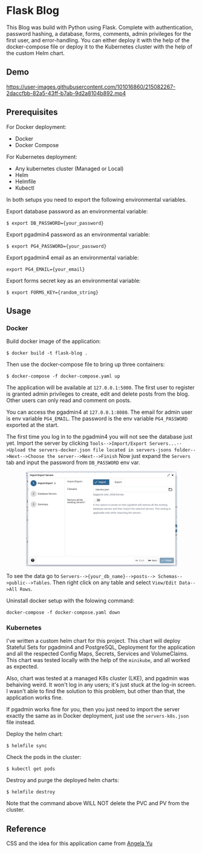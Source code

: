# Flask Blog

This Blog was build with Python using Flask. Complete with authentication, password hashing, a database, forms, comments, admin privileges for the first user, and error-handling. You can either deploy it with the help of the docker-compose file or deploy it to the Kubernetes cluster with the help of the custom Helm chart. 

## Demo


https://user-images.githubusercontent.com/101016860/215082267-2daccfbb-82a5-43ff-b7ab-9d2a8104b892.mp4


## Prerequisites

For Docker deployment:
* Docker
* Docker Compose

For Kubernetes deployment:
* Any kubernetes cluster (Managed or Local)
* Helm
* Helmfile
* Kubectl

In both setups you need to export the following environmental variables.

Export database password as an environmental variable:

```shell
$ export DB_PASSWORD={your_password}
```

Export pgadmin4 password as an environmental variable:

```shell
$ export PG4_PASSWORD={your_password}
```

Export pgadmin4 email as an environmental variable:
```shell
export PG4_EMAIL={your_email}
```

Export forms secret key as an environmental variable:
```shell
$ export FORMS_KEY={random_string}
```

## Usage

### Docker

Build docker image of the application:

```shell
$ docker build -t flask-blog .
```

Then use the docker-compose file to bring up
three containers:
```shell
$ docker-compose -f docker-compose.yaml up
```

The application will be available at `127.0.0.1:5000`. 
The first user to register is granted admin privileges to
create, edit and delete posts from the blog. Other users
can only read and comment on posts. 

You can access the pgadmin4 at `127.0.0.1:8080`. The 
email for admin user is env variable `PG4_EMAIL`. The password 
is the env variable `PG4_PASSWORD` exported at the start.

The first time you log in to the pgadmin4 you will not see
the database just yet. Import the server by clicking 
`Tools-->Import/Export Servers...-->Upload the servers-docker.json
file located in servers-jsons folder-->Next-->Choose the server-->Next-->Finish`
Now just expand the `Servers` tab and input the password from
`DB_PASSWORD` env var.

<div align="center">
<img src="images/img.png" alt="drawing" width="400"/>
</div>

To see the data go to `Servers-->{your_db_name}-->posts-->
Schemas-->public-->Tables`. Then right click on any table and
select `View/Edit Data-->All Rows`.

Uninstall docker setup with the folowing command:
``````shell
docker-compose -f docker-compose.yaml down
``````

### Kubernetes

I've written a custom helm chart for this project. This
chart will deploy Stateful Sets for pgadmin4 and PostgreSQL,
Deployment for the application and all the respected Config Maps,
Secrets, Services and VolumeClaims. This chart was tested locally
with the help of the `minikube`, and all worked as expected.

Also, chart was tested at a managed K8s cluster (LKE), and pgadmin was behaiving weird. It won't log in any users; it's just stuck at the log-in screen. I wasn't able to find the solution to this problem, but other than that, the application works fine.

If pgadmin works fine for you, then you just need to import the server exactly the same as in Docker deployment, just use the `servers-k8s.json` file instead.

Deploy the helm chart:
```shell
$ helmfile sync
```
Check the pods in the cluster:
```shell
$ kubectl get pods
```
Destroy and purge the deployed helm charts:
```shell
$ helmfile destroy
```
Note that the command above WILL NOT delete the PVC and PV from the cluster.


## Reference

CSS and the idea for this application came from [Angela Yu](https://github.com/angelabauer)





